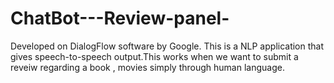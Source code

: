 # ChatBot---Review-panel-
Developed on DialogFlow software by Google. This is a NLP application that gives speech-to-speech output.This works when we want to submit a reveiw regarding a book , movies simply through human language. 

